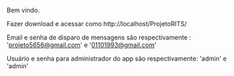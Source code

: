 Bem vindo.

Fazer download e acessar como http://localhost/ProjetoRITS/

Email e senha de disparo de mensagens são respectivamente : 'projeto5656@gmail.com' e '01101993@gmail.com'

Usuário e senha para administrador do app são respectivamente: 'admin' e 'admin'
